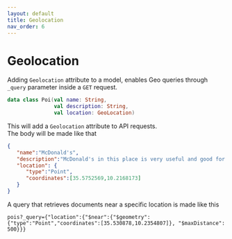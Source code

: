 ```yaml
---
layout: default
title: Geolocation
nav_order: 6
---
```


# Geolocation

Adding `Geolocation` attribute to a model, enables Geo queries through `_query` parameter inside a `GET` request.

```kotlin
data class Poi(val name: String,
               val description: String,
               val location: GeoLocation)
```

This will add a `Geolocation` attribute to API requests.  
The body will be made like that
```json
{
   "name":"McDonald's",
   "description":"McDonald's in this place is very useful and good for drivers",
   "location": {
      "type":"Point",
      "coordinates":[35.5752569,10.2168173]
   }
}
```

A query that retrieves documents near a specific location is made like this

```
pois?_query={"location":{"$near":{"$geometry":{"type":"Point","coordinates":[35.530878,10.2354807]}, "$maxDistance": 500}}}
```

